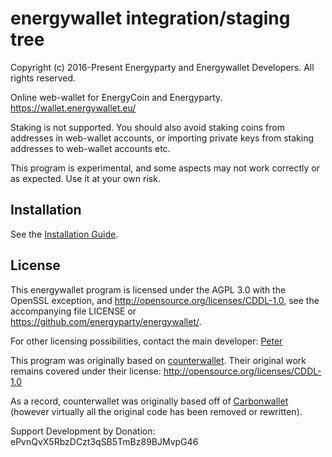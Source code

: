 # energywallet integration/staging tree

Copyright (c) 2016-Present Energyparty and Energywallet Developers. All rights reserved.

Online web-wallet for EnergyCoin and Energyparty. <https://wallet.energywallet.eu/>

Staking is not supported. You should also avoid staking coins from addresses in web-wallet accounts, or importing private keys from staking addresses to web-wallet accounts etc.

This program is experimental, and some aspects may not work correctly or as expected. Use it at your own risk.

Installation
------------
See the [Installation Guide](https://github.com/energyparty/energyparty/blob/master/installation.md).

License
-------
This energywallet program is licensed under the AGPL 3.0 with the OpenSSL exception, and
http://opensource.org/licenses/CDDL-1.0, see the accompanying file LICENSE or
<https://github.com/energyparty/energywallet/>.

For other licensing possibilities, contact the main developer: [Peter](https://github.com/coin1hub)

This program was originally based on [counterwallet](https://github.com/CounterpartyXCP/counterwallet). Their original work remains covered under their license:
http://opensource.org/licenses/CDDL-1.0

As a record, counterwallet was originally based off of [Carbonwallet](http://www.carbonwallet.com) (however virtually all the original code has been removed or rewritten).


Support Development by Donation: ePvnQvX5RbzDCzt3qSB5TmBz89BJMvpG46
